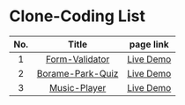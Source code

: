 # Clone-Coding List 
|No.|Title|page link|
|:---:|:---:|:---:|
|1|[Form-Validator](https://github.com/QQyukim/JavaScript-Study/tree/master/Form%20Validator)|[Live Demo](https://qqyukim.github.io/JavaScript-Study/Form-Validator/)|
|2|[Borame-Park-Quiz](https://github.com/QQyukim/JavaScript-Study/tree/master/Borame%20Park%20Quiz)|[Live Demo](https://qqyukim.github.io/JavaScript-Study/Borame-Park-Quiz/)|
|3|[Music-Player](https://github.com/QQyukim/JavaScript-Study/tree/master/Music%20Player)|[Live Demo](https://qqyukim.github.io/JavaScript-Study/Music-Player/)|

